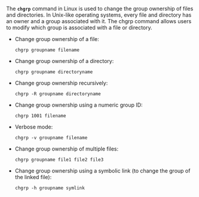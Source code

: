 The **``chgrp``** command in Linux is used to change the group ownership of files and directories. In Unix-like operating systems, every file and directory has an owner and a group associated with it. The chgrp command allows users to modify which group is associated with a file or directory.

- Change group ownership of a file:
  ```
  chgrp groupname filename
  ```

- Change group ownership of a directory:
  ````
  chgrp groupname directoryname
  ````

- Change group ownership recursively:
  ```
  chgrp -R groupname directoryname
  ```

- Change group ownership using a numeric group ID:
  ```
  chgrp 1001 filename
  ```

- Verbose mode:
  ```
  chgrp -v groupname filename
  ```

- Change group ownership of multiple files:
  ```
  chgrp groupname file1 file2 file3
  ```

- Change group ownership using a symbolic link (to change the group of the linked file):
  ```
  chgrp -h groupname symlink
  ```

